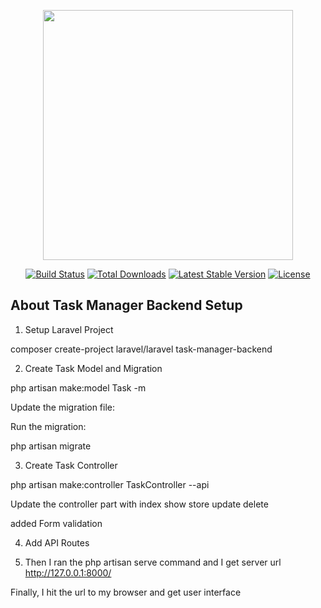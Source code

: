 




<p align="center"><a href="https://laravel.com" target="_blank"><img src="https://raw.githubusercontent.com/laravel/art/master/logo-lockup/5%20SVG/2%20CMYK/1%20Full%20Color/laravel-logolockup-cmyk-red.svg" width="400"></a></p>

<p align="center">
<a href="https://travis-ci.org/laravel/framework"><img src="https://travis-ci.org/laravel/framework.svg" alt="Build Status"></a>
<a href="https://packagist.org/packages/laravel/framework"><img src="https://img.shields.io/packagist/dt/laravel/framework" alt="Total Downloads"></a>
<a href="https://packagist.org/packages/laravel/framework"><img src="https://img.shields.io/packagist/v/laravel/framework" alt="Latest Stable Version"></a>
<a href="https://packagist.org/packages/laravel/framework"><img src="https://img.shields.io/packagist/l/laravel/framework" alt="License"></a>
</p>

## About Task Manager Backend Setup

1. Setup Laravel Project

composer create-project laravel/laravel task-manager-backend 

2. Create Task Model and Migration

php artisan make:model Task -m

Update the migration file:

Run the migration:

php artisan migrate

3. Create Task Controller

php artisan make:controller TaskController --api

Update the controller part with index show store update delete

added Form validation 

4. Add API Routes

5. Then I ran the php artisan serve command and I get server url http://127.0.0.1:8000/ 

Finally, I hit the url to my browser and get user interface 


